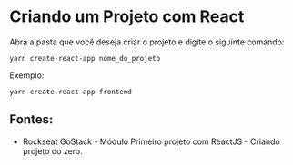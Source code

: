 # Criando um Projeto com React

Abra a pasta que você deseja criar o projeto e digite o siguinte comando: 

```
yarn create-react-app nome_do_projeto
``` 

Exemplo:

```
yarn create-react-app frontend
```

## Fontes: 
- Rockseat GoStack - Módulo Primeiro projeto com ReactJS - Criando projeto do zero. 
